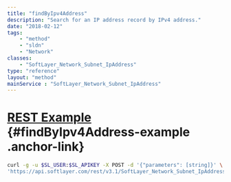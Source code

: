 ```yaml
---
title: "findByIpv4Address"
description: "Search for an IP address record by IPv4 address."
date: "2018-02-12"
tags:
    - "method"
    - "sldn"
    - "Network"
classes:
    - "SoftLayer_Network_Subnet_IpAddress"
type: "reference"
layout: "method"
mainService : "SoftLayer_Network_Subnet_IpAddress"
---
```


# [REST Example](#findByIpv4Address-example) <a href="/article/rest/"><i class="fas fa-question"></i></a> {#findByIpv4Address-example .anchor-link} 
```bash
curl -g -u $SL_USER:$SL_APIKEY -X POST -d '{"parameters": [string]}' \
'https://api.softlayer.com/rest/v3.1/SoftLayer_Network_Subnet_IpAddress/findByIpv4Address'
```
